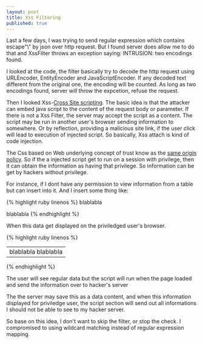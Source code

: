 ```yaml
---
layout: post
title: Xss Filtering
published: true
---
```


Last a few days, I was trying to send regular expression which contains escape"\\" by json over http request. But 
I found server does allow me to do that and XssFilter throws an exception saying: INTRUSION: two encodings found. 

I looked at the code, the filter basically try to decode the http request using URLEncoder, EntityEncoder and JavaScriptEncoder. If any decoded text different from the original one, the encoding will be counted. As long as two encodings found, server will throw the expcetion, refuse the request.

Then I looked Xss-[Cross Site scripting](http://en.wikipedia.org/wiki/Cross-site_scripting). The basic idea is that the attacker can embed java script to the content of the request body or parameter. If there is not a Xss Filter, the server may accept the script as a content. The script may be run in another user's browser sending information to somewhere. Or by reflection, providing a malicious site link, if the user click will lead to execution of injected script. So basically, Xss attach is kind of code injection.

The Css based on Web underlying concept of trust know as the [same origin policy](http://en.wikipedia.org/wiki/Same-origin_policy). So if the a injected script get to run on a session with privilege, then it can obtain the information as having that privilege. So information can be get by hackers without privilege.

For instance, if I dont have any permission to view information from a table but can insert into it. And I insert some thing like:

{% highlight ruby linenos %}
blablabla
<script>
	send all information on the page to hacker server ip:port
</script>
blablabla
{% endhighlight %}

When this data get displayed on the priviledged user's browser.

{% highlight ruby linenos %}
<table>
	<tr>
		<td>
			blablabla
			<script>
				send all information on the page to hacker server ip:port
			</script>
			blablabla
		</td>
	</tr>
</table>
{% endhighlight %}

The user will see regular data but the script will run when the page loaded and send the information over to hacker's server

The the server may save this as a data content, and when this information displayed for priviledge user, the script section will send out all informations I should not be able to see to my hacker server.

So base on this idea, I don't want to skip the filter, or stop the check. I compromised to using wildcard matching instead of regular expression mapping.
